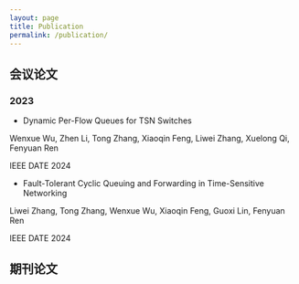 ```yaml
---
layout: page
title: Publication
permalink: /publication/
---
```


## 会议论文

### 2023

 * Dynamic Per-Flow Queues for TSN Switches

 Wenxue Wu, Zhen Li, Tong Zhang, Xiaoqin Feng, Liwei Zhang, Xuelong Qi, Fenyuan Ren

 IEEE DATE 2024

 * Fault-Tolerant Cyclic Queuing and Forwarding in Time-Sensitive Networking

 Liwei Zhang, Tong Zhang, Wenxue Wu, Xiaoqin Feng, Guoxi Lin, Fenyuan Ren

IEEE DATE 2024

## 期刊论文


